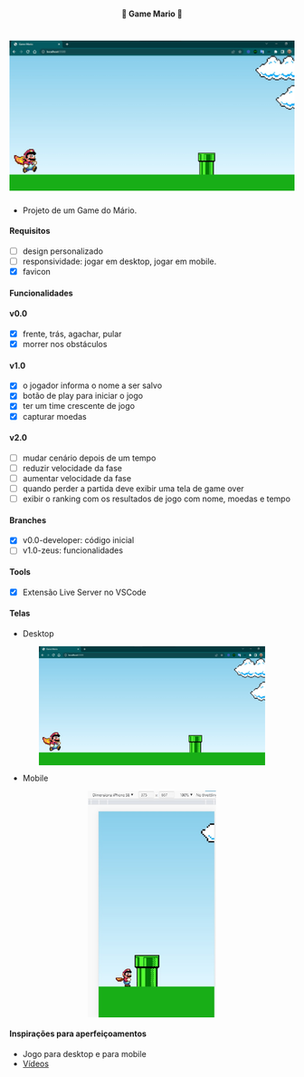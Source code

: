 <h4 align="center"> 
	🚧 Game Mario 🚀
</h4>

<h1 align="center">
    <img alt="game-mario" title="#game-mario" src="./.github/desktop-1.jpg" />
</h1>

- Projeto de um Game do Mário.

#### Requisitos

- [ ] design personalizado
- [ ] responsividade: jogar em desktop, jogar em mobile.
- [x] favicon

#### Funcionalidades

#### v0.0
- [x] frente, trás, agachar, pular
- [x] morrer nos obstáculos

#### v1.0
- [x] o jogador informa o nome a ser salvo
- [x] botão de play para iniciar o jogo
- [x] ter um time crescente de jogo
- [x] capturar moedas

#### v2.0
- [ ] mudar cenário depois de um tempo
- [ ] reduzir velocidade da fase
- [ ] aumentar velocidade da fase
- [ ] quando perder a partida deve exibir uma tela de game over
- [ ] exibir o ranking com os resultados de jogo com nome, moedas e tempo

#### Branches

- [x] v0.0-developer: código inicial
- [ ] v1.0-zeus: funcionalidades 

#### Tools

- [x] Extensão Live Server no VSCode

#### Telas

- Desktop

<p align="center" style="display: flex; align-items: flex-start; justify-content: center;">
    <img alt="game-mario" title="#game-mario" src="./.github/desktop-1.jpg" width="400px"/>
</p>

- Mobile

<p align="center" style="display: flex; align-items: flex-start; justify-content: center;">
    <img alt="game-mario" title="#game-mario" src="./.github/mobile-1.jpg" height="400px"/>
</p>

#### Inspirações para aperfeiçoamentos  

- Jogo para desktop e para mobile
- [Vídeos](https://www.youtube.com/@DarlanPAraujo)
